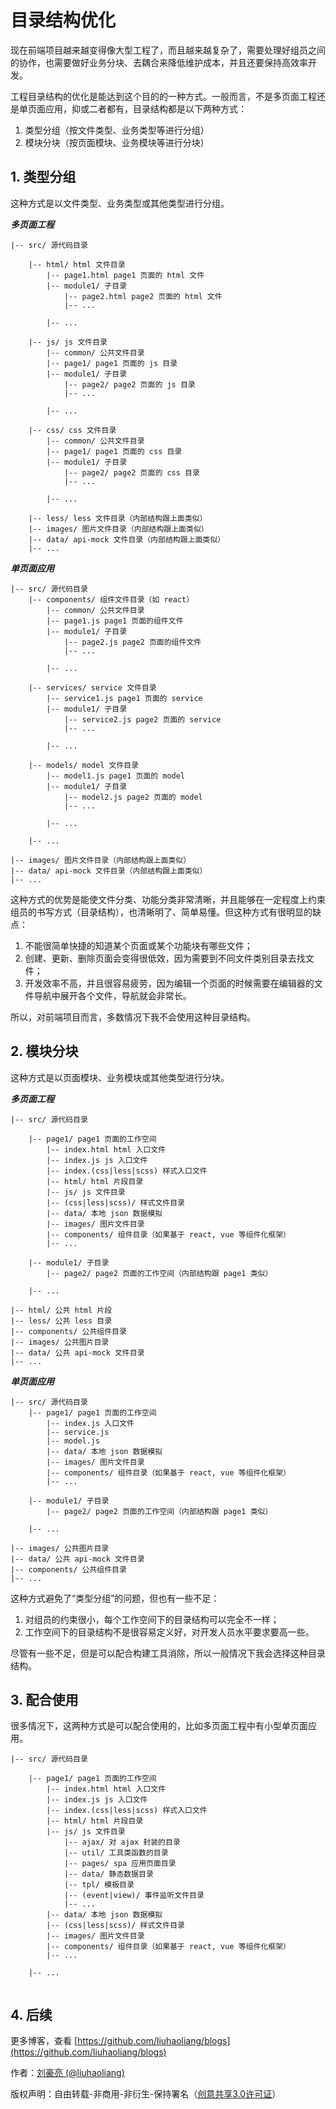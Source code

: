 # 目录结构优化

现在前端项目越来越变得像大型工程了，而且越来越复杂了，需要处理好组员之间的协作，也需要做好业务分块、去耦合来降低维护成本，并且还要保持高效率开发。

工程目录结构的优化是能达到这个目的的一种方式。一般而言，不是多页面工程还是单页面应用，抑或二者都有，目录结构都是以下两种方式：

1. 类型分组（按文件类型、业务类型等进行分组）
2. 模块分块（按页面模块、业务模块等进行分块）

## 1. 类型分组

这种方式是以文件类型、业务类型或其他类型进行分组。

***多页面工程***

```
|-- src/ 源代码目录

    |-- html/ html 文件目录
        |-- page1.html page1 页面的 html 文件
        |-- module1/ 子目录
            |-- page2.html page2 页面的 html 文件
            |-- ...
            
        |-- ...    
        
    |-- js/ js 文件目录
        |-- common/ 公共文件目录
        |-- page1/ page1 页面的 js 目录
        |-- module1/ 子目录
            |-- page2/ page2 页面的 js 目录
            |-- ...
            
        |-- ...
        
    |-- css/ css 文件目录
        |-- common/ 公共文件目录
        |-- page1/ page1 页面的 css 目录
        |-- module1/ 子目录
            |-- page2/ page2 页面的 css 目录
            |-- ...
            
        |-- ...
        
    |-- less/ less 文件目录（内部结构跟上面类似）
    |-- images/ 图片文件目录（内部结构跟上面类似）
    |-- data/ api-mock 文件目录（内部结构跟上面类似）
    |-- ...
```

***单页面应用***

```
|-- src/ 源代码目录
    |-- components/ 组件文件目录（如 react）
        |-- common/ 公共文件目录
        |-- page1.js page1 页面的组件文件
        |-- module1/ 子目录
            |-- page2.js page2 页面的组件文件
            |-- ...
            
        |-- ...    
        
    |-- services/ service 文件目录
        |-- service1.js page1 页面的 service
        |-- module1/ 子目录
            |-- service2.js page2 页面的 service
            |-- ...
            
        |-- ...
        
    |-- models/ model 文件目录
        |-- model1.js page1 页面的 model
        |-- module1/ 子目录
            |-- model2.js page2 页面的 model
            |-- ...
            
        |-- ...
        
    |-- ...
    
|-- images/ 图片文件目录（内部结构跟上面类似）
|-- data/ api-mock 文件目录（内部结构跟上面类似）
|-- ...
```

这种方式的优势是能使文件分类、功能分类非常清晰，并且能够在一定程度上约束组员的书写方式（目录结构），也清晰明了、简单易懂。但这种方式有很明显的缺点：

1. 不能很简单快捷的知道某个页面或某个功能块有哪些文件；
2. 创建、更新、删除页面会变得很低效，因为需要到不同文件类别目录去找文件；
3. 开发效率不高，并且很容易疲劳，因为编辑一个页面的时候需要在编辑器的文件导航中展开各个文件，导航就会非常长。

所以，对前端项目而言，多数情况下我不会使用这种目录结构。

## 2. 模块分块

这种方式是以页面模块、业务模块或其他类型进行分块。

***多页面工程***

```
|-- src/ 源代码目录

    |-- page1/ page1 页面的工作空间
        |-- index.html html 入口文件
        |-- index.js js 入口文件
        |-- index.(css|less|scss) 样式入口文件
        |-- html/ html 片段目录
        |-- js/ js 文件目录
        |-- (css|less|scss)/ 样式文件目录
        |-- data/ 本地 json 数据模拟
        |-- images/ 图片文件目录
        |-- components/ 组件目录（如果基于 react, vue 等组件化框架）
        |-- ...
        
    |-- module1/ 子目录
        |-- page2/ page2 页面的工作空间（内部结构跟 page1 类似）
        
    |-- ...
    
|-- html/ 公共 html 片段
|-- less/ 公共 less 目录
|-- components/ 公共组件目录
|-- images/ 公共图片目录
|-- data/ 公共 api-mock 文件目录
|-- ...
```

***单页面应用***

```
|-- src/ 源代码目录
    |-- page1/ page1 页面的工作空间
        |-- index.js 入口文件
        |-- service.js
        |-- model.js
        |-- data/ 本地 json 数据模拟
        |-- images/ 图片文件目录
        |-- components/ 组件目录（如果基于 react, vue 等组件化框架）
        |-- ...
        
    |-- module1/ 子目录
        |-- page2/ page2 页面的工作空间（内部结构跟 page1 类似）
        
    |-- ...
    
|-- images/ 公共图片目录
|-- data/ 公共 api-mock 文件目录
|-- components/ 公共组件目录   
|-- ... 
```

这种方式避免了“类型分组”的问题，但也有一些不足：

1. 对组员的约束很小，每个工作空间下的目录结构可以完全不一样；
2. 工作空间下的目录结构不是很容易定义好，对开发人员水平要求要高一些。

尽管有一些不足，但是可以配合构建工具消除，所以一般情况下我会选择这种目录结构。

## 3. 配合使用

很多情况下，这两种方式是可以配合使用的，比如多页面工程中有小型单页面应用。

```
|-- src/ 源代码目录

    |-- page1/ page1 页面的工作空间
        |-- index.html html 入口文件
        |-- index.js js 入口文件
        |-- index.(css|less|scss) 样式入口文件
        |-- html/ html 片段目录
        |-- js/ js 文件目录
            |-- ajax/ 对 ajax 封装的目录
            |-- util/ 工具类函数的目录
            |-- pages/ spa 应用页面目录
            |-- data/ 静态数据目录
            |-- tpl/ 模板目录
            |-- (event|view)/ 事件监听文件目录
            |-- ...
        |-- data/ 本地 json 数据模拟
        |-- (css|less|scss)/ 样式文件目录
        |-- images/ 图片文件目录
        |-- components/ 组件目录（如果基于 react, vue 等组件化框架）
        |-- ...
        
    |-- ...
    
```

## 4. 后续

更多博客，查看 [https://github.com/liuhaoliang/blogs](https://github.com/liuhaoliang/blogs)

作者：[刘豪亮 (@liuhaoliang)](https://github.com/liuhaoliang)

版权声明：自由转载-非商用-非衍生-保持署名（[创意共享3.0许可证](https://creativecommons.org/licenses/by-nc-nd/3.0/deed.zh)）

